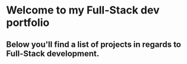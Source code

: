# Welcome to my Full-Stack dev portfolio  
## Below you'll find a list of projects in regards to Full-Stack development.

